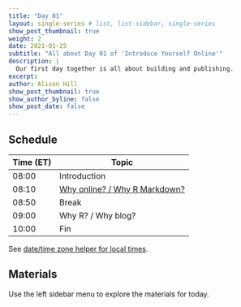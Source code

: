 ```yaml
---
title: "Day 01"
layout: single-series # list, list-sidebar, single-series
show_post_thumbnail: true
weight: 2
date: 2021-01-25
subtitle: "All about Day 01 of 'Introduce Yourself Online'"
description: |
  Our first day together is all about building and publishing.
excerpt: 
author: Alison Hill
show_post_thumbnail: true
show_author_byline: false
show_post_date: false
---
```


## Schedule

| Time (ET) | Topic                         |
|-----------|-------------------------------|
| 08:00     | Introduction                  |
| 08:10     | [Why online? / Why R Markdown?](01-github/) |
| 08:50     | Break                         |
| 09:00     | Why R? / Why blog?            |
| 10:00     | Fin                           |

See [date/time zone helper for local times](https://www.timeanddate.com/worldclock/fixedtime.html?iso=20210125T080000&p1=25).

## Materials

Use the left sidebar menu to explore the materials for today.
